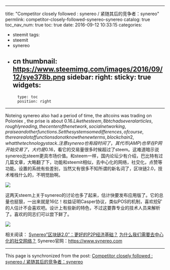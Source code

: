 
---
title: "Competitor closely followed : synereo  /    紧随其后的竞争者：synereo"
permlink: competitor-closely-followed-synereo-synereo
catalog: true
toc_nav_num: true
toc: true
date: 2016-09-12 10:33:15
categories:
- steemit
tags:
- steemit
- synereo
- cn
thumbnail: https://www.steemimg.com/images/2016/09/12/sye378b.png
sidebar:
    right:
        sticky: true
widgets:
    -
        type: toc
        position: right
---


Noteing synereo also had a period of time, the altcoins was trading on Poloniex , the prise is about $0.16.Like the steem,  8btc had several articles, roughly reading,  the center of the network, social networking, praise and other functions. Set the system some differences, of course, there are a lot of functions do not know the new terms, block chain 2, what the technology stack.
注意synereo也有段时间了，其代币(AMP)也早在P网开始交易了，大约是$0.16，看它的交易量很多时候超过了steem。这难道暗示说synereo比steem更具市场价值。和steem一样，国内论坛少有介绍，巴比特有过几篇文章，大略翻了下，功能和steemit相似，去中心化的网络，社交化，点赞等功能。设置的系统有些差别，当然又有很多不知所谓的新名词了，区块链2.0，技术堆栈什么的，不明觉励啊。

![](https://www.steemimg.com/images/2016/09/12/sye378b.png)

这两天steem上关于synereo的讨论也多了起来，估计快要发布应用版了。它的总量也挺狠，一出来就是16亿！权益证明Casper协议，类似POS的机制，喜欢挖矿的人估计不会喜欢吧。设计上有些新的特色，不过这要靠专业的技术人员来解析了。喜欢的同志们可以尝下鲜了。

![](https://www.steemimg.com/images/2016/09/12/s0d272.png)

相关阅读：
[Synereo”区块链2.0″：更好的P2P经济基础？](http://www.8btc.com/synereo-blockchain-2-0-p-2-p)
[为什么我们需要去中心化的社交网络？](http://www.8btc.com/why-we-need-decentralized-social-network)
Synereo官网：https://www.synereo.com

- - -

This page is synchronized from the post: [Competitor closely followed : synereo  /    紧随其后的竞争者：synereo](https://steemit.com/@lemooljiang/competitor-closely-followed-synereo-synereo)
